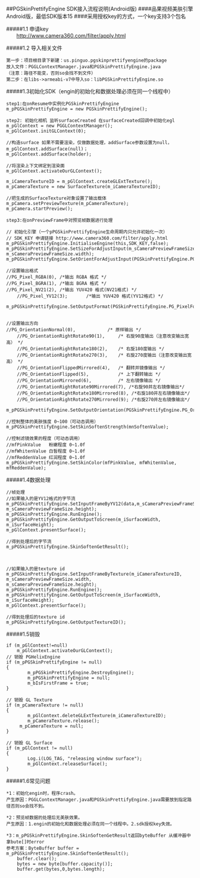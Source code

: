 ##PGSkinPrettifyEngine SDK接入流程说明(Android版)
####品果视频美肤引擎Android版，最低SDK版本15
####采用授权key的方式，一个key支持3个包名

#####1.1 申请key	
        http://www.camera360.com/filter/apply.html
	
	
#####1.2 导入相关文件	

	第一步：项目根目录下新建：us.pinguo.pgskinprettifyengine的package
	放入文件：PGGLContextManager.java和PGSkinPrettifyEngine.java
	（注意：路径不能变，否则so会找不到文件）
	第二步：在libs->armeabi-v7中导入so：libPGSkinPrettifyEngine.so
	
#####1.3初始化SDK（engin的初始化和数据处理必须在同一个线程中）

	step1:在onResume中实例化PGSkinPrettifyEngine
	m_pPGSkinPrettifyEngine = new PGSkinPrettifyEngine();
	
	step2: 初始化相机 监听surfaceCreated 在surfaceCreated回调中初始化egl	
	m_pGlContext = new PGGLContextManager();
	m_pGlContext.initGLContext(0);
	
	//构造surface 如果不需要渲染，仅做数据处理，addSurface参数设置为null， m_pGlContext.addSurface(null)；	
	m_pGlContext.addSurface(holder);
	
	//将渲染上下文绑定到渲染面
	m_pGlContext.activateOurGLContext();
	
	m_iCameraTextureID = m_pGlContext.createGLExtTexture();
	m_pCameraTexture = new SurfaceTexture(m_iCameraTextureID);
	
	//把生成的SurfaceTexture对象设置了输出载体		
	m_pCamera.setPreviewTexture(m_pCameraTexture);
	m_pCamera.startPreview();
	
	step3:在onPreviewFrame中对预览帧数据进行处理		
	
	// 初始化引擎（一个pPGSkinPrettifyEngine生命周期内只允许初始化一次）	
	// SDK_KEY 申请链接 http://www.camera360.com/filter/apply.html	
	m_pPGSkinPrettifyEngine.InitialiseEngine(this,SDK_KEY,false);
	m_pPGSkinPrettifyEngine.SetSizeForAdjustInput(m_sCameraPreviewFrameSize.height, m_sCameraPreviewFrameSize.width);
	m_pPGSkinPrettifyEngine.SetOrientForAdjustInput(PGSkinPrettifyEngine.PG_Orientation.PG_OrientationRightRotate90);
	
	//设置输出格式 
	//PG_Pixel_RGBA(0),	/*输出 RGBA 格式 */
	//PG_Pixel_BGRA(1),	/*输出 BGRA 格式 */
	//PG_Pixel_NV21(2),	/*输出 YUV420 格式(NV21格式) */
        //PG_Pixel_YV12(3);       /*输出 YUV420 格式(YV12格式) */
        m_pPGSkinPrettifyEngine.SetOutputFormat(PGSkinPrettifyEngine.PG_PixelFormat.PG_Pixel_BGRA);
	
	
	//设置输出方向
	//PG_OrientationNormal(0),            /* 原样输出 */
        //PG_OrientationRightRotate90(1),     /* 右旋90度输出（注意改变输出宽高） */
        //PG_OrientationRightRotate180(2),    /* 右旋180度输出 */
        //PG_OrientationRightRotate270(3),    /* 右旋270度输出（注意改变输出宽高） */
        //PG_OrientationFlippedMirrored(4),   /* 翻转并镜像输出 */
        //PG_OrientationFlipped(5),           /* 上下翻转输出 */
        //PG_OrientationMirrored(6),          /* 左右镜像输出 */
        //PG_OrientationRightRotate90Mirrored(7), /*右旋90并左右镜像输出*/
        //PG_OrientationRightRotate180Mirrored(8), /*右旋180并左右镜像输出*/
        //PG_OrientationRightRotate270Mirrored(9); /*右旋270并左右镜像输出*/
        m_pPGSkinPrettifyEngine.SetOutputOrientation(PGSkinPrettifyEngine.PG_Orientation.PG_OrientationFlippedMirrored);

	//控制整体的美肤强度 0~100（可动态调用）
	m_pPGSkinPrettifyEngine.SetSkinSoftenStrength(mnSoftenValue);
	
	//控制滤镜效果的程度（可动态调用）
	//mfPinkValue   粉嫩程度 0~1.0f
	//mfWhitenValue 白皙程度 0~1.0f
	//mfReddenValue 红润程度 0~1.0f
	m_pPGSkinPrettifyEngine.SetSkinColor(mfPinkValue, mfWhitenValue, mfReddenValue);
	
#####1.4数据处理

	//帧处理
	//如果输入的是YV12格式的字节流  
	m_pPGSkinPrettifyEngine.SetInputFrameByYV12(data,m_sCameraPreviewFrameSize.width, m_sCameraPreviewFrameSize.height);
	m_pPGSkinPrettifyEngine.RunEngine();
	m_pPGSkinPrettifyEngine.GetOutputToScreen(m_iSurfaceWidth, m_iSurfaceHeight);
	m_pGlContext.presentSurface();
	
	//得到处理后的字节流
	m_pPGSkinPrettifyEngine.SkinSoftenGetResult();
	
	
	
	//如果输入的是texture id
	m_pPGSkinPrettifyEngine.SetInputFrameByTexture(m_iCameraTextureID, m_sCameraPreviewFrameSize.width, 			m_sCameraPreviewFrameSize.height);
	m_pPGSkinPrettifyEngine.RunEngine();
	m_pPGSkinPrettifyEngine.GetOutputToScreen(m_iSurfaceWidth, m_iSurfaceHeight);
	m_pGlContext.presentSurface();
	
	//得到处理后的texture id
	m_pPGSkinPrettifyEngine.GetOutputTextureID();
	
#####1.5销毁

	if (m_pGlContext!=null)
		m_pGlContext.activateOurGLContext();
	// 销毁 PGHelixEngine
	if (m_pPGSkinPrettifyEngine != null)
	{
    		m_pPGSkinPrettifyEngine.DestroyEngine();
    		m_pPGSkinPrettifyEngine = null;
    		m_bIsFirstFrame = true;
	}

	// 销毁 GL Texture
	if (m_pCameraTexture != null)
	{
    		m_pGlContext.deleteGLExtTexture(m_iCameraTextureID);
    		m_pCameraTexture.release();
   		 m_pCameraTexture = null;
	}

	// 销毁 GL Surface
	if (m_pGlContext != null)
	{
    		Log.i(LOG_TAG, "releasing window surface");
    		m_pGlContext.releaseSurface();
	}
	
#####1.6常见问题
	
	*1：初始化engin时，程序crash。	
	产生原因：PGGLContextManager.java和PGSkinPrettifyEngine.java需要放到指定路径否则so会找不到。
	
	*2：预览帧数据的处理后无美肤效果。	
	产生原因：1.engin的初始化和数据处理必须在同一个线程中。2.sdk授权key失效。	
	
	*3：m_pPGSkinPrettifyEngine.SkinSoftenGetResult返回byteBuffer 从缓冲器中拿bute[]时error
	参考方案：ByteBuffer buffer = m_pPGSkinPrettifyEngine.SkinSoftenGetResult();
		buffer.clear();
		bytes = new byte[buffer.capacity()];
		buffer.get(bytes,0,bytes.length);
